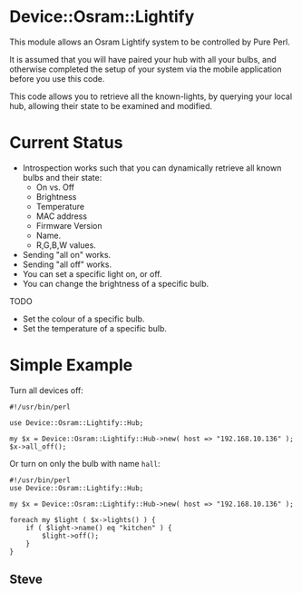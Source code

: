 Device::Osram::Lightify
=======================

This module allows an Osram Lightify system to be controlled by Pure
Perl.

It is assumed that you will have paired your hub with all your bulbs,
and otherwise completed the setup of your system via the mobile
application before you use this code.

This code allows you to retrieve all the known-lights, by querying
your local hub, allowing their state to be examined and modified.


# Current Status

* Introspection works such that you can dynamically retrieve all known
bulbs and their state:
     * On vs. Off
     * Brightness
     * Temperature
     * MAC address
     * Firmware Version
     * Name.
     * R,G,B,W values.
* Sending "all on" works.
* Sending "all off" works.
* You can set a specific light on, or off.
* You can change the brightness of a specific bulb.

TODO

* Set the colour of a specific bulb.
* Set the temperature of a specific bulb.

# Simple Example

Turn all devices off:

    #!/usr/bin/perl

    use Device::Osram::Lightify::Hub;

    my $x = Device::Osram::Lightify::Hub->new( host => "192.168.10.136" );
    $x->all_off();

Or turn on only the bulb with name `hall`:

    #!/usr/bin/perl
    use Device::Osram::Lightify::Hub;

    my $x = Device::Osram::Lightify::Hub->new( host => "192.168.10.136" );

    foreach my $light ( $x->lights() ) {
        if ( $light->name() eq "kitchen" ) {
            $light->off();
        }
    }


Steve
--
